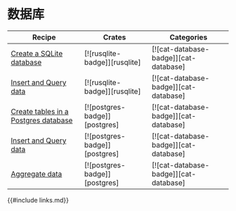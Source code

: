 # 数据库

| Recipe | Crates | Categories |
|--------|--------|------------|
| [Create a SQLite database][ex-sqlite-initialization] | [![rusqlite-badge]][rusqlite] | [![cat-database-badge]][cat-database] |
| [Insert and Query data][ex-sqlite-insert-select] | [![rusqlite-badge]][rusqlite] | [![cat-database-badge]][cat-database] |
| [Create tables in a Postgres database][ex-postgres-create-tables] | [![postgres-badge]][postgres] | [![cat-database-badge]][cat-database] |
| [Insert and Query data][ex-postgres-insert-query-data] | [![postgres-badge]][postgres] | [![cat-database-badge]][cat-database] |
| [Aggregate data][ex-postgres-aggregate-data] | [![postgres-badge]][postgres] | [![cat-database-badge]][cat-database] |

[ex-sqlite-initialization]: database/sqlite.html#create-a-sqlite-database
[ex-sqlite-insert-select]:  database/sqlite.html#insert-and-select-data
[ex-postgres-create-tables]: database/postgres.html#create-tables-in-a-postgres-database
[ex-postgres-insert-query-data]: database/postgres.html#insert-and-query-data
[ex-postgres-aggregate-data]: database/postgres.html#aggregate-data

{{#include links.md}}
